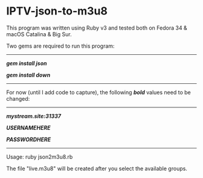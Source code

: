 # IPTV-json-to-m3u8

This program was written using Ruby v3 and tested both on Fedora 34 & macOS Catalina & Big Sur.

Two gems are required to run this program:

-----------------------------------------------------------------------------------------------

***gem install json***

***gem install down***

-----------------------------------------------------------------------------------------------

For now (until I add code to capture), the following ***bold*** values need to be changed:

-----------------------------------------------------------------------------------------------

***mystream.site:31337***

***USERNAMEHERE***

***PASSWORDHERE***

-----------------------------------------------------------------------------------------------

Usage: ruby json2m3u8.rb

The file "live.m3u8" will be created after you select the available groups.
